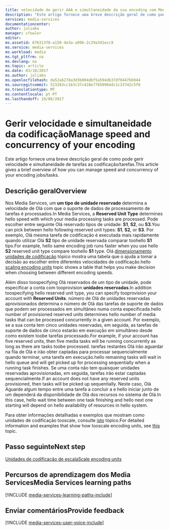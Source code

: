 ```yaml
---
title: velocidade de gerir AAA e simultaneidade da sua encoding com Media Services do Azure | Microsoft Docs
description: "Este artigo fornece uma breve descrição geral de como pode gerir velocidade e simultaneidade das suas tarefas/tarefas codificação com Media Services do Azure."
services: media-services
documentationcenter: 
author: juliako
manager: cfowler
editor: 
ms.assetid: 676313f8-a158-4e3a-a99b-2c29a341ecc9
ms.service: media-services
ms.workload: media
ms.tgt_pltfrm: na
ms.devlang: na
ms.topic: article
ms.date: 03/10/2017
ms.author: juliako
ms.openlocfilehash: da52a6278a3d3b084dbf5a594db37df8447bb944
ms.sourcegitcommit: 523283cc1b3c37c428e77850964dc1c33742c5f0
ms.translationtype: MT
ms.contentlocale: pt-PT
ms.lasthandoff: 10/06/2017
---
```

#  <a name="manage-speed-and-concurrency-of-your-encoding"></a><span data-ttu-id="7eb42-103">Gerir velocidade e simultaneidade da codificação</span><span class="sxs-lookup"><span data-stu-id="7eb42-103">Manage speed and concurrency of your encoding</span></span>

<span data-ttu-id="7eb42-104">Este artigo fornece uma breve descrição geral de como pode gerir velocidade e simultaneidade de tarefas as codificação/tarefas.</span><span class="sxs-lookup"><span data-stu-id="7eb42-104">This article gives a brief overview of how you can manage speed and concurrency of your encoding jobs/tasks.</span></span>

## <a name="overview"></a><span data-ttu-id="7eb42-105">Descrição geral</span><span class="sxs-lookup"><span data-stu-id="7eb42-105">Overview</span></span>

<span data-ttu-id="7eb42-106">Nos Media Services, um **um tipo de unidade reservado** determina a velocidade de Olá com que o suporte de dados de processamento de tarefas é processados.</span><span class="sxs-lookup"><span data-stu-id="7eb42-106">In Media Services, a **Reserved Unit Type** determines hello speed with which your media processing tasks are processed.</span></span> <span data-ttu-id="7eb42-107">Pode escolher entre seguinte Olá reservado tipos de unidade: **S1**, **S2**, ou **S3**.</span><span class="sxs-lookup"><span data-stu-id="7eb42-107">You can pick between hello following reserved unit types: **S1**, **S2**, or **S3**.</span></span> <span data-ttu-id="7eb42-108">Por exemplo, Olá mesma tarefa de codificação é executada mais rapidamente quando utilizar Olá **S2** tipo de unidade reservada comparar toohello **S1** tipo.</span><span class="sxs-lookup"><span data-stu-id="7eb42-108">For example, hello same encoding job runs faster when you use hello **S2** reserved unit type compare toohello **S1** type.</span></span> <span data-ttu-id="7eb42-109">Olá [dimensionamento unidades de codificação](media-services-scale-media-processing-overview.md) tópico mostra uma tabela que o ajuda a tomar a decisão ao escolher entre diferentes velocidades de codificação.</span><span class="sxs-lookup"><span data-stu-id="7eb42-109">hello [scaling encoding units](media-services-scale-media-processing-overview.md) topic shows a table that helps you make decision when choosing between different encoding speeds.</span></span>

<span data-ttu-id="7eb42-110">Além disso toospecifying Olá reservados de um tipo de unidade, pode especificar a conta com tooprovision **unidades reservadas**.</span><span class="sxs-lookup"><span data-stu-id="7eb42-110">In addition toospecifying hello reserved unit type, you can specify tooprovision your account with **Reserved Units**.</span></span> <span data-ttu-id="7eb42-111">número de Olá de unidades reservadas aprovisionados determina o número de Olá das tarefas de suporte de dados que podem ser processados em simultâneo numa conta especificada.</span><span class="sxs-lookup"><span data-stu-id="7eb42-111">hello number of provisioned reserved units determines hello number of media tasks that can be processed concurrently in a given account.</span></span> <span data-ttu-id="7eb42-112">Por exemplo, se a sua conta tem cinco unidades reservadas, em seguida, as tarefas de suporte de dados de cinco estarão em execução em simultâneo desde como existem toobe tarefas processado.</span><span class="sxs-lookup"><span data-stu-id="7eb42-112">For example, if your account has five reserved units, then five media tasks will be running concurrently as long as there are tasks toobe processed.</span></span> <span data-ttu-id="7eb42-113">tarefas restantes Olá irão aguardar na fila de Olá e irão obter captadas para processar sequencialmente quando terminar, uma tarefa em execução.</span><span class="sxs-lookup"><span data-stu-id="7eb42-113">hello remaining tasks will wait in hello queue and will get picked up for processing sequentially when a running task finishes.</span></span> <span data-ttu-id="7eb42-114">Se uma conta não tem quaisquer unidades reservadas aprovisionadas, em seguida, tarefas irão estar captadas sequencialmente.</span><span class="sxs-lookup"><span data-stu-id="7eb42-114">If an account does not have any reserved units provisioned, then tasks will be picked up sequentially.</span></span> <span data-ttu-id="7eb42-115">Neste caso, Olá Aguarde algum tempo entre uma tarefa a concluir a e hello iniciar junto de um dependerá da disponibilidade de Olá dos recursos no sistema de Olá.</span><span class="sxs-lookup"><span data-stu-id="7eb42-115">In this case, hello wait time between one task finishing and hello next one starting will depend on hello availability of resources in hello system.</span></span>

<span data-ttu-id="7eb42-116">Para obter informações detalhadas e exemplos que mostram como unidades de codificação tooscale, consulte [isto](media-services-scale-media-processing-overview.md) tópico.</span><span class="sxs-lookup"><span data-stu-id="7eb42-116">For detailed information and examples that show how tooscale encoding units, see [this](media-services-scale-media-processing-overview.md) topic.</span></span>

## <a name="next-step"></a><span data-ttu-id="7eb42-117">Passo seguinte</span><span class="sxs-lookup"><span data-stu-id="7eb42-117">Next step</span></span>

[<span data-ttu-id="7eb42-118">Unidades de codificação de escala</span><span class="sxs-lookup"><span data-stu-id="7eb42-118">Scale encoding units</span></span>](media-services-scale-media-processing-overview.md)

## <a name="media-services-learning-paths"></a><span data-ttu-id="7eb42-119">Percursos de aprendizagem dos Media Services</span><span class="sxs-lookup"><span data-stu-id="7eb42-119">Media Services learning paths</span></span>
[!INCLUDE [media-services-learning-paths-include](../../includes/media-services-learning-paths-include.md)]

## <a name="provide-feedback"></a><span data-ttu-id="7eb42-120">Enviar comentários</span><span class="sxs-lookup"><span data-stu-id="7eb42-120">Provide feedback</span></span>
[!INCLUDE [media-services-user-voice-include](../../includes/media-services-user-voice-include.md)]

